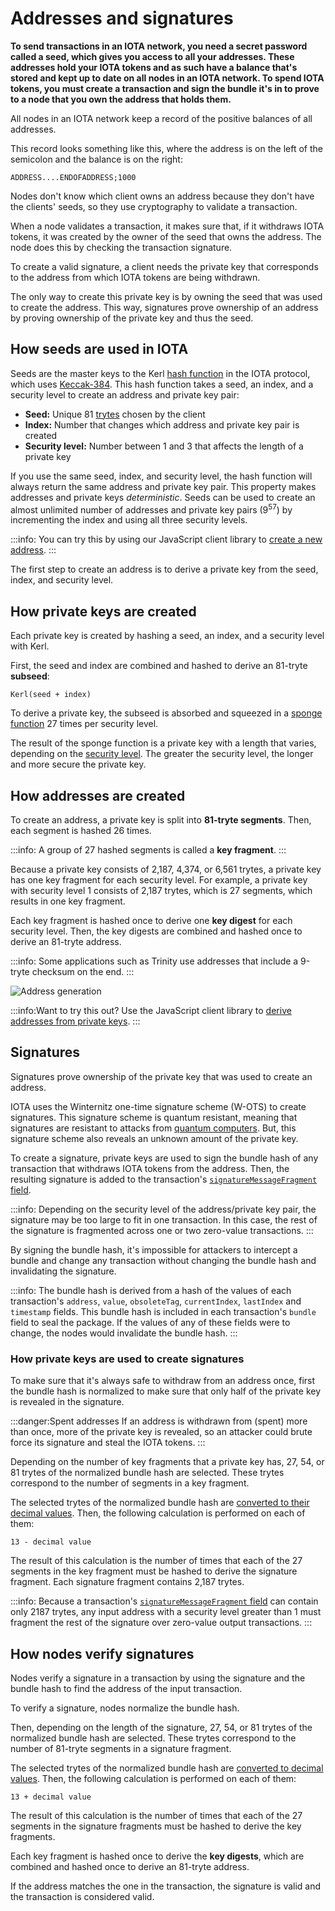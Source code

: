 # Addresses and signatures

**To send transactions in an IOTA network, you need a secret password called a seed, which gives you access to all your addresses. These addresses hold your IOTA tokens and as such have a balance that's stored and kept up to date on all nodes in an IOTA network. To spend IOTA tokens, you must create a transaction and sign the bundle it's in to prove to a node that you own the address that holds them.**

All nodes in an IOTA network keep a record of the positive balances of all addresses.

This record looks something like this, where the address is on the left of the semicolon and the balance is on the right:

    ADDRESS....ENDOFADDRESS;1000

Nodes don't know which client owns an address because they don't have the clients' seeds, so they use cryptography to validate a transaction.

When a node validates a transaction, it makes sure that, if it withdraws IOTA tokens, it was created by the owner of the seed that owns the address. The node does this by checking the transaction signature.

To create a valid signature, a client needs the private key that corresponds to the address from which IOTA tokens are being withdrawn.

The only way to create this private key is by owning the seed that was used to create the address. This way, signatures prove ownership of an address by proving ownership of the private key and thus the seed.

## How seeds are used in IOTA

Seeds are the master keys to the Kerl [hash function](https://www.techopedia.com/definition/19744/hash-function) in the IOTA protocol, which uses [Keccak-384](https://keccak.team/keccak.html). This hash function takes a seed, an index, and a security level to create an address and private key pair:

* **Seed:** Unique 81 [trytes](../references/tryte-alphabet.md) chosen by the client
* **Index:** Number that changes which address and private key pair is created
* **Security level:** Number between 1 and 3 that affects the length of a private key

If you use the same seed, index, and security level, the hash function will always return the same address and private key pair. This property makes addresses and private keys _deterministic_. Seeds can be used to create an almost unlimited number of addresses and private key pairs (9<sup>57</sup>) by incrementing the index and using all three security levels.

:::info:
You can try this by using our JavaScript client library to [create a new address](../how-to-guides/create-an-address.md).
:::

The first step to create an address is to derive a private key from the seed, index, and security level.

## How private keys are created

Each private key is created by hashing a seed, an index, and a security level with Kerl. 

First, the seed and index are combined and hashed to derive an 81-tryte **subseed**:

    Kerl(seed + index)

To derive a private key, the subseed is absorbed and squeezed in a [sponge function](https://keccak.team/sponge_duplex.html) 27 times per security level.

The result of the sponge function is a private key with a length that varies, depending on the [security level](../references/security-levels.md). The greater the security level, the longer and more secure the private key.

## How addresses are created

To create an address, a private key is split into **81-tryte segments**. Then, each segment is hashed 26 times.

:::info:
A group of 27 hashed segments is called a **key fragment**.
:::

Because a private key consists of 2,187, 4,374, or 6,561 trytes, a private key has one key fragment for each security level. For example, a private key with security level 1 consists of 2,187 trytes, which is 27 segments, which results in one key fragment.

Each key fragment is hashed once to derive one **key digest** for each security level. Then, the key digests are combined and hashed once to derive an 81-tryte address.

:::info:
Some applications such as Trinity use addresses that include a 9-tryte checksum on the end.
:::

![Address generation](../images/address-generation.png)

:::info:Want to try this out?
Use the JavaScript client library to [derive addresses from private keys](../how-to-guides/derive-addresses-from-private-keys.md).
:::

## Signatures

Signatures prove ownership of the private key that was used to create an address.

IOTA uses the Winternitz one-time signature scheme (W-OTS) to create signatures. This signature scheme is quantum resistant, meaning that signatures are resistant to attacks from [quantum computers](https://en.wikipedia.org/wiki/Quantum_computing). But, this signature scheme also reveals an unknown amount of the private key.

To create a signature, private keys are used to sign the bundle hash of any transaction that withdraws IOTA tokens from the address. Then, the resulting signature is added to the transaction's [`signatureMessageFragment` field](../references/structure-of-a-transaction.md).

:::info:
Depending on the security level of the address/private key pair, the signature may be too large to fit in one transaction. In this case, the rest of the signature is fragmented across one or two zero-value transactions.
:::

By signing the bundle hash, it's impossible for attackers to intercept a bundle and change any transaction without changing the bundle hash and invalidating the signature.

:::info:
The bundle hash is derived from a hash of the values of each transaction's `address`, `value`, `obsoleteTag`, `currentIndex`, `lastIndex` and `timestamp` fields. This bundle hash is included in each transaction's `bundle` field to seal the package. If the values of any of these fields were to change, the nodes would invalidate the bundle hash.
:::

### How private keys are used to create signatures

To make sure that it's always safe to withdraw from an address once, first the bundle hash is normalized to make sure that only half of the private key is revealed in the signature.

<a id="address-reuse"></a>

:::danger:Spent addresses
If an address is withdrawn from (spent) more than once, more of the private key is revealed, so an attacker could brute force its signature and steal the IOTA tokens.
:::

Depending on the number of key fragments that a private key has, 27, 54, or 81 trytes of the normalized bundle hash are selected. These trytes correspond to the number of segments in a key fragment.

The selected trytes of the normalized bundle hash are [converted to their decimal values](../references/tryte-alphabet.md). Then, the following calculation is performed on each of them:

    13 - decimal value

The result of this calculation is the number of times that each of the 27 segments in the key fragment must be hashed to derive the signature fragment. Each signature fragment contains 2,187 trytes.

:::info:
Because a transaction's [`signatureMessageFragment` field](../references/structure-of-a-transaction.md) can contain only 2187 trytes, any input address with a security level greater than 1 must fragment the rest of the signature over zero-value output transactions.
:::

## How nodes verify signatures

Nodes verify a signature in a transaction by using the signature and the bundle hash to find the address of the input transaction.

To verify a signature, nodes normalize the bundle hash.

Then, depending on the length of the signature, 27, 54, or 81 trytes of the normalized bundle hash are selected. These trytes correspond to the number of 81-tryte segments in a signature fragment.

The selected trytes of the normalized bundle hash are [converted to decimal values](../references/tryte-alphabet.md). Then, the following calculation is performed on each of them:

    13 + decimal value

The result of this calculation is the number of times that each of the 27 segments in the signature fragments must be hashed to derive the key fragments.

Each key fragment is hashed once to derive the **key digests**, which are combined and hashed once to derive an 81-tryte address.

If the address matches the one in the transaction, the signature is valid and the transaction is considered valid.
